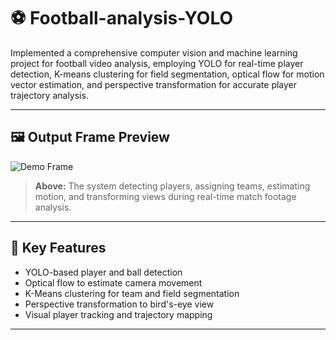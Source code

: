 # ⚽ Football-analysis-YOLO

Implemented a comprehensive computer vision and machine learning project for football video analysis, employing YOLO for real-time player detection, K-means clustering for field segmentation, optical flow for motion vector estimation, and perspective transformation for accurate player trajectory analysis.

---

## 🖼️ Output Frame Preview

![Demo Frame](output_vides/output_video_image.png)

> **Above:** The system detecting players, assigning teams, estimating motion, and transforming views during real-time match footage analysis.

---

## 🧠 Key Features

- YOLO-based player and ball detection
- Optical flow to estimate camera movement
- K-Means clustering for team and field segmentation
- Perspective transformation to bird's-eye view
- Visual player tracking and trajectory mapping

---


